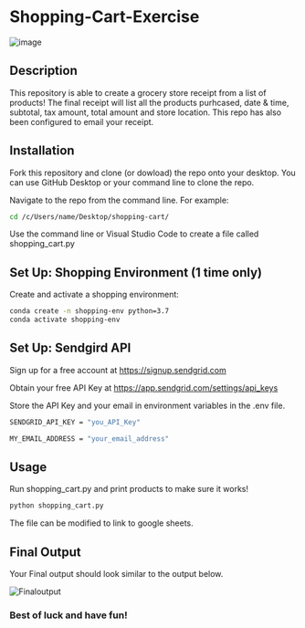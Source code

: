 # Shopping-Cart-Exercise

![image](https://user-images.githubusercontent.com/59658326/79157091-f57c6b80-7da1-11ea-92c0-fad8185bff36.png)

## Description

This repository is able to create a grocery store receipt from a list of products! The final receipt will list all the products purhcased, date & time, subtotal, tax amount, total amount and store location. This repo has also been configured to email your receipt.  

## Installation

Fork this repository and clone (or dowload) the repo onto your desktop. You can use GitHub Desktop or your command line to clone the repo. 

Navigate to the repo from the command line. For example:

```sh
cd /c/Users/name/Desktop/shopping-cart/
```

Use the command line or Visual Studio Code to create a file called shopping_cart.py 

## Set Up: Shopping Environment (1 time only)

Create and activate a shopping environment:
```sh
conda create -n shopping-env python=3.7
conda activate shopping-env
```

## Set Up: Sendgird API
Sign up for a free account at https://signup.sendgrid.com

Obtain your free API Key at https://app.sendgrid.com/settings/api_keys

Store the API Key and your email in environment variables in the .env file.

```sh
SENDGRID_API_KEY = "you_API_Key"
```

```sh
MY_EMAIL_ADDRESS = "your_email_address"
```
## Usage

Run shopping_cart.py and print products to make sure it works!
```sh
python shopping_cart.py
```

The file can be modified to link to google sheets.

## Final Output
Your Final output should look similar to the output below. 

![Finaloutput](https://user-images.githubusercontent.com/59658326/74206823-0ba76780-4c4b-11ea-93c5-10b0020e38cf.JPG)

### Best of luck and have fun!

